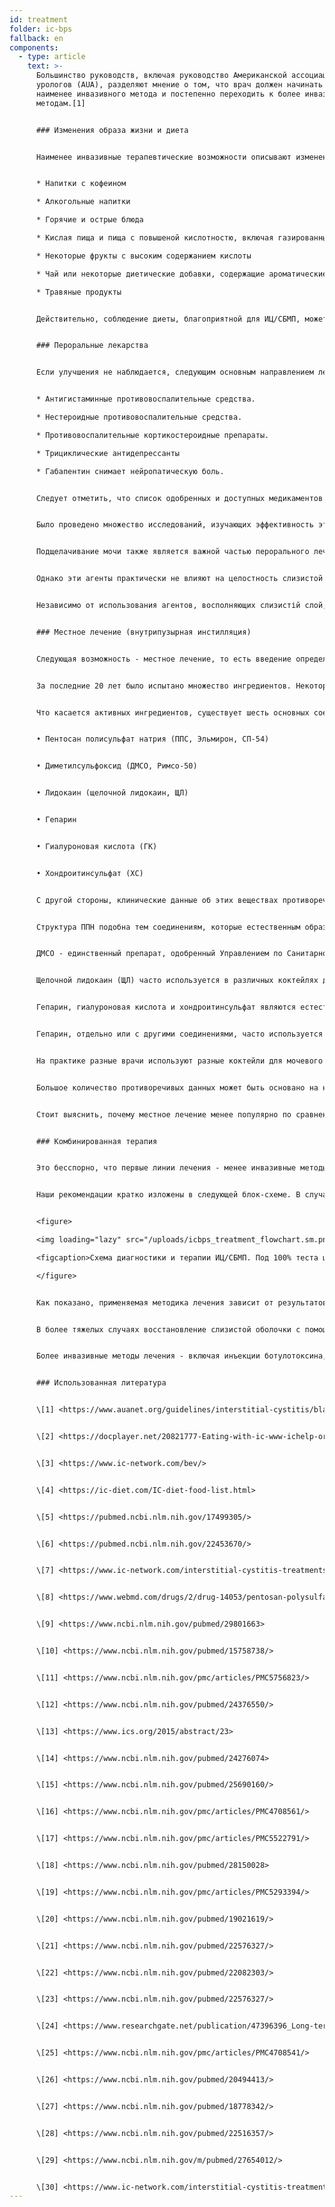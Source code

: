 ```yaml
---
id: treatment
folder: ic-bps
fallback: en
components:
  - type: article
    text: >-
      Большинство руководств, включая руководство Американской ассоциации
      урологов (AUA), разделяют мнение о том, что врач должен начинать с
      наименее инвазивного метода и постепенно переходить к более инвазивным
      методам.[1]


      ### Изменения образа жизни и диета


      Наименее инвазивные терапевтические возможности описывают изменение образа жизни. Диета оказывает большое влияние на симптомы. Списки продуктов питания и напитков при ИЦ /СБМП широко доступны в Интернете,[2],[3],[4] и по этой теме были опубликованы научные статьи.[5],[6] Большинство источников согласны с тем, что определенные виды пищи раздражают поврежденную стенку мочевого пузыря. В списках обычно упоминается следующее:


      * Напитки с кофеином

      * Алкогольные напитки

      * Горячие и острые блюда

      * Кислая пища и пища с повышеной кислотностю, включая газированные напитки.

      * Некоторые фрукты с высоким содержанием кислоты

      * Чай или некоторые диетические добавки, содержащие ароматические масла и/или летучие масляные соединения.

      * Травяные продукты


      Действительно, соблюдение диеты, благоприятной для ИЦ/СБМП, может помочь смягчить симптомы. Однако сами по себе изменения образа жизни и диеты не всегда работают, особенно в тяжелых случаях. Обычно до проявления эффектов требуется значительное время, и во время такой терапии симптомы могут ухудшиться.


      ### Пероральные лекарства


      Если улучшения не наблюдается, следующим основным направлением лечения является пероральная терапия. Наиболее распространенные лекарства обычно содержат один или несколько из следующих активных ингредиентов:


      * Антигистаминные противовоспалительные средства.

      * Нестероидные противовоспалительные средства.

      * Противовоспалительные кортикостероидные препараты.

      * Трициклические антидепрессанты

      * Габапентин снимает нейропатическую боль.


      Следует отметить, что список одобренных и доступных медикаментов сильно различается в зависимости от страны.


      Было проведено множество исследований, изучающих эффективность этих веществ, и это кратко изложено на многих страницах.[7] Эти агенты обладают противовоспалительным действием, блокируют медиатор боли и обладают антидепрессивным действием. Следовательно, пероральные препараты являются эффективным способом смягчения симптомов мочеиспускания и/или боли, улучшая таким образом качество жизни пациента.


      Подщелачивание мочи также является важной частью перорального лечения, поскольку кислая моча может раздражать мочевой пузырь и ухудшать симптомы. Избегать пищевых продуктов, повышающих кислотность мочи, во многих случаях недостаточно. Следовательно, ощелачивающие таблетки (лекарства или пищевые добавки) также играют важную роль в пероральном приеме лекарств.


      Однако эти агенты практически не влияют на целостность слизистой оболочки. Стоит упомянуть, что есть определенные препараты, которые действительно содержат один или несколько активных фармацевтических ингредиентов (подробно описанных ниже), используемых для восполнения слизистой оболочки. Многие из них широко известны и доступны в Интернете. В этой группе наиболее важным лекарством является Пентозан Полисульфат Натрия (ППН, Эльмирон, СП-54), который одобрен Управлением по Cанитарному Надзору за Качеством Пищевых Продуктов и Медикаментов (США) и считается единственным пероральным препаратом, который активно помогает восстановлению слизистой оболочки.


      Независимо от использования агентов, восполняющих слизистій слой, пероральная терапия имеет ряд существенных недостатков. Чтобы попасть в мочевой пузырь, лекарства должны абсорбироваться в пищеварительной системе, поступать в кровоток и достигать других тканей. Это снижает эффективность препаратов и увеличивает вероятность побочных эффектов. ППН, например, необходимо принимать в течение 3 месяцев или более, чтобы ощутить его влияние на слизистый слой. Пероральный прием ППН в течение более длительного периода может иметь серьезные побочные эффекты;[8] недавнее открытие по этой теме вызывает особую озабоченность.[9]


      ### Местное лечение (внутрипузырная инстилляция)


      Следующая возможность - местное лечение, то есть введение определенных веществ непосредственно в мочевой пузырь.


      За последние 20 лет было испытано множество ингредиентов. Некоторые из них, например БЦЖ (Бацила Кальмета-Герена), оказались неэффективными.[10] У других, которые взаимодействовали с фактором роста нервов, были проблемы с безопасностью.[11] При приеме некоторых веществ было достигнуто только частичное улучшение: например, при приеме ваниллоидов боль уменьшилась, но не наблюдалось улучшения в отношении симптомов мочеиспускания.[12] Есть некоторые агенты, которые сейчас исследуются, но результаты пока противоречивы и/или неубедительны, либо клинических испытаний еще не было проведено. Блокирование рецепторов P2X3 (которые влияют на активность мочевого пузыря) может быть многообещающим, но потребуются дальнейшие эксперименты.[13] Ботулинический токсин A (BTX-A, Botox) исследовался несколько раз, но результаты кажутся противоречивыми.[14],[15] Использование липосом для доставки различных агентов может быть эффективным методом,[16] но, опять же, потребуются дальнейшие эксперименты.


      Что касается активных ингредиентов, существует шесть основных соединений, которые связаны с восполнением слизистогой оболочки. Это следующие:


      • Пентосан полисульфат натрия (ППС, Эльмирон, СП-54)


      • Диметилсульфоксид (ДМСО, Римсо-50)


      • Лидокаин (щелочной лидокаин, ЩЛ)


      • Гепарин


      • Гиалуроновая кислота (ГК)


      • Хондроитинсульфат (ХС)


      С другой стороны, клинические данные об этих веществах противоречивы.


      Структура ППН подобна тем соединениям, которые естественным образом присутствуют в слизистой оболочке. Механизм его действия до сих пор неизвестен, но он может быть эффективным внутрипузырным лекарством.[17]


      ДМСО - единственный препарат, одобренный Управлением по Cанитарному Надзору за Качеством Пищевых Продуктов и Медикаментов (США) для инстилляции мочевого пузыря. Согласно некоторым статьям, он более эффективен, чем некоторые другие агенты,[18] тогда как другие источники указывают на проблемы, связанные с ДМСО.[19]


      Щелочной лидокаин (ЩЛ) часто используется в различных коктейлях для мочевого пузыря. По некоторым данным, это лекарство само по себе эффективное для восстановления слизистой оболочки.[20] Большинство терапевтов считают, что он может повысить эффективность других соединений,[21] даже если есть исследования, отрицающие это.


      Гепарин, гиалуроновая кислота и хондроитинсульфат являются естественными компонентами слизистой оболочки.


      Гепарин, отдельно или с другими соединениями, часто используется для местного лечения.[22] Есть данные, согласно которым он менее эффективен, чем, например, ДМСО (см. Выше). Гиалуроновая кислота может быть наиболее распространенным компонентом; его эффективность проверялась несколько раз с разными результатами.[23],[24],[25] Имеющиеся данные также противоречивы и для хондроитинсульфата.[26],[27],[28] Согласно некоторым исследованиям, ГК + ХС может быть столь же эффективным, как и ДМСО.[29]


      На практике разные врачи используют разные коктейли для мочевого пузыря,[30] надеясь, что пациент откликнется на лечение.


      Большое количество противоречивых данных может быть основано на нескольких фактах. Во-первых, этиология ИЦ /СБМП до сих пор не известна. Если заболевание может появиться по разным причинам, пациенты с разной этиологией могут по-разному реагировать на лечение. Во-вторых, во многих странах одобрено только одно или очень мало из этих лекарств, что само по себе препятствует построению объективной и сравнительной картины. В-третьих, в большинстве стран для инстилляции используется лишь несколько агентов или коктейлей, обычно в виде ex-tempore, что затрудняет проведение клинических испытаний с большим размером выборки.


      Стоит выяснить, почему местное лечение менее популярно по сравнению с пероральными препаратами, несмотря на то что оно более эффективно - при использовании правильного лекарства. Инвазивность - важный фактор. Многие врачи стараются избегать использования катетера, за исключением случаев, когда это неизбежно. Пациенты часто отказываются от инстилляционной терапии, опасаясь боли и риска дальнейших проблем - микроповреждений и инфекций, которые может вызвать катетер. Чтобы преодолеть эти проблемы, Urosystem разработала UroDapter® и UroStill®. UroDapter® - это небольшое устройство, заменяющее катетер. UroStill® представляет собой устройство, которое позволяет пациентам-женщинам самостоятельно делать инстилляции. С помощью UroStill® лечение мочевого пузыря можно проводить дома, без какой-либо непосредственной помощи медицинского работника.


      ### Комбинированная терапия


      Это бесспорно, что первые линии лечения - менее инвазивные методы, такие как диета и пероральные препараты - нужны. К сожалению, не только диагноз занимает много времени, но и эффект от менее инвазивных методов лечения проявляется позже. Это приводит к обычной ситуации, когда пациенты тратят 1–3 года и более на жизнь с трудно переносимой болью, тяжелыми мочевыми синдромами и постепенно ухудшающимся качеством жизни. Чем больше времени было потрачено на это, тем больше вероятность того, что пациент вообще не ответит на менее инвазивные методы лечения.


      Наши рекомендации кратко изложены в следующей блок-схеме. В случае тяжелых симптомов рекомендуется начать комбинированную терапию пероральным и внутрипузырным лечением, чтобы состояние пациента улучшилось как можно скорее.


      <figure>

      <img loading="lazy" src="/uploads/icbps_treatment_flowchart.sm.png" srcset="/uploads/icbps_treatment_flowchart.png 2x, /uploads/icbps_treatment_flowchart.sm.png 1x" alt="ICBPS treatment flowchart"/>

      <figcaption>Схема диагностики и терапии ИЦ/СБМП. Под 100% теста целостности слизистой оболочки следует понимать среднее значение порций мочи, измеренных в первый день (с низким потреблением жидкости) (описано в главе «Диагностика ИЦ/СБМП»).</figcaption>

      </figure>


      Как показано, применяемая методика лечения зависит от результатов теста целостности защитного слоя. Изменение образа жизни, диета и пероральное лечение эффективны и достаточны только в легких ИЦ/СБМП. В этих случаях также необходимо наблюдение за пациентом, потому что, несмотря на проведенное лечение, нельзя исключать ухудшение состояния. (Система наблюдения за пациентами еще не внедрена на этом веб-сайте.)


      В более тяжелых случаях восстановление слизистой оболочки с помощью инстилляций мочевого пузыря должно быть начато немедленно, но все менее инвазивные методы обычно выполняются одновременно.


      Более инвазивные методы лечения - включая инъекции ботулотоксина, нейромодуляцию, фульгурацию поврежденных участков слизистого слоя или цистэктомию - выполняются только в том случае, если все другие методы лечения оказались неэффективными. Альтернативные методы, включая иглоукалывание и кислородную терапию под высоким давлением, в основном рекомендуются в качестве дополнительных методов лечения, учитывая их неправильное соотношение затрат и результатов.


      ### Использованная литература


      \[1] <https://www.auanet.org/guidelines/interstitial-cystitis/bladder-pain-syndrome-(2011-amended-2014)>


      \[2] <https://docplayer.net/20821777-Eating-with-ic-www-ichelp-org-interstitial-cystitis-association.html>


      \[3] <https://www.ic-network.com/bev/>


      \[4] <https://ic-diet.com/IC-diet-food-list.html>


      \[5] <https://pubmed.ncbi.nlm.nih.gov/17499305/>


      \[6] <https://pubmed.ncbi.nlm.nih.gov/22453670/>


      \[7] <https://www.ic-network.com/interstitial-cystitis-treatments/oral-medication/>


      \[8] <https://www.webmd.com/drugs/2/drug-14053/pentosan-polysulfate-sodium-oral/details>


      \[9] <https://www.ncbi.nlm.nih.gov/pubmed/29801663>


      \[10] <https://www.ncbi.nlm.nih.gov/pubmed/15758738/>


      \[11] <https://www.ncbi.nlm.nih.gov/pmc/articles/PMC5756823/>


      \[12] <https://www.ncbi.nlm.nih.gov/pubmed/24376550/>


      \[13] <https://www.ics.org/2015/abstract/23>


      \[14] <https://www.ncbi.nlm.nih.gov/pubmed/24276074>


      \[15] <https://www.ncbi.nlm.nih.gov/pubmed/25690160/>


      \[16] <https://www.ncbi.nlm.nih.gov/pmc/articles/PMC4708561/>


      \[17] <https://www.ncbi.nlm.nih.gov/pmc/articles/PMC5522791/>


      \[18] <https://www.ncbi.nlm.nih.gov/pubmed/28150028>


      \[19] <https://www.ncbi.nlm.nih.gov/pmc/articles/PMC5293394/>


      \[20] <https://www.ncbi.nlm.nih.gov/pubmed/19021619/>


      \[21] <https://www.ncbi.nlm.nih.gov/pubmed/22576327/>


      \[22] <https://www.ncbi.nlm.nih.gov/pubmed/22082303/>


      \[23] <https://www.ncbi.nlm.nih.gov/pubmed/22576327/>


      \[24] <https://www.researchgate.net/publication/47396396_Long-term_results_of_intravesical_hyaluronan_therapy_in_bladder_pain_syndromeinterstitial_cystitis>


      \[25] <https://www.ncbi.nlm.nih.gov/pmc/articles/PMC4708541/>


      \[26] <https://www.ncbi.nlm.nih.gov/pubmed/20494413/>


      \[27] <https://www.ncbi.nlm.nih.gov/pubmed/18778342/>


      \[28] <https://www.ncbi.nlm.nih.gov/pubmed/22516357/>


      \[29] <https://www.ncbi.nlm.nih.gov/m/pubmed/27654012/>


      \[30] <https://www.ic-network.com/interstitial-cystitis-treatments/bladder-instillations/>
---
```

